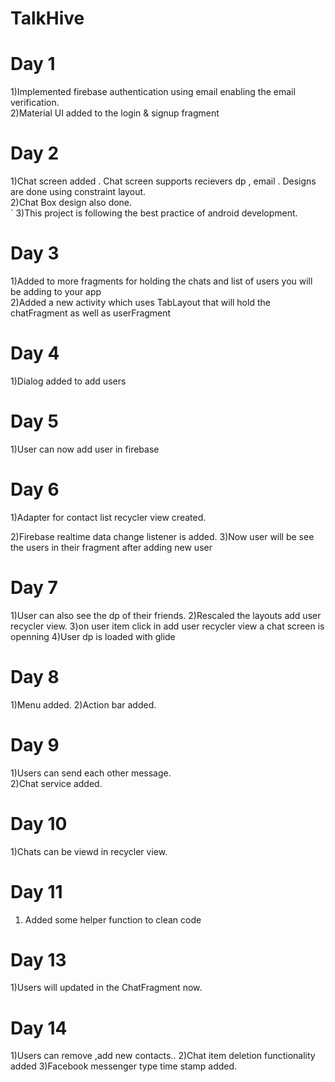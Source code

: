 # TalkHive

# Day 1
1)Implemented firebase authentication using email enabling the email verification.<br>
2)Material UI added to the login & signup fragment


# Day 2
1)Chat screen added . Chat screen supports recievers dp , email . Designs are done using constraint layout.<br>
2)Chat Box design also done.<br>`
3)This project is following the best practice of android development.<br>


# Day 3
1)Added to more fragments for holding the chats and list of users you will be adding to your app<br>
2)Added a new activity which uses TabLayout that will hold the chatFragment as well as userFragment

# Day 4
1)Dialog added to add users

# Day 5
1)User can now add user in firebase

# Day 6
1)Adapter for contact list recycler view created.

2)Firebase realtime data change listener is added.
3)Now user will be see the users in their fragment after adding new user

# Day 7
1)User can also see the dp of their friends.
2)Rescaled the layouts add user recycler view.
3)on user item click in add user recycler view a chat screen is openning
4)User dp is loaded with glide

# Day 8
1)Menu added.
2)Action bar added.


# Day 9
1)Users can send each other message.<br>
2)Chat service added.


# Day 10
1)Chats can be viewd in recycler view.


# Day 11
1) Added some helper function to clean code

# Day 13
1)Users will updated in the ChatFragment now.

# Day 14
1)Users can remove ,add new contacts..
2)Chat item deletion functionality added
3)Facebook messenger type time stamp added.

